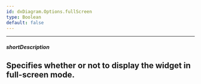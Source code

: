 ```yaml
---
id: dxDiagram.Options.fullScreen
type: Boolean
default: false
---
```

---
##### shortDescription
Specifies whether or not to display the widget in full-screen mode.
---
